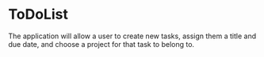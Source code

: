 # ToDoList
The application will allow a user to create new tasks, assign them a title and due date, and choose a project for that task to belong to.
